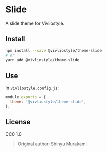 # Slide

A slide theme for Vivliostyle.

## Install

```bash
npm install --save @vivliostyle/theme-slide
# or
yarn add @vivliostyle/theme-slide
```

## Use

In `vivliostyle.config.js`:

```js
module.exports = {
  theme: '@vivliostyle/theme-slide',
};
```

## License

CC0 1.0

> Original author: Shinyu Murakami
